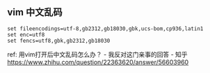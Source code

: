 ## vim 中文乱码

```~/.vimrc
set fileencodings=utf-8,gb2312,gb18030,gbk,ucs-bom,cp936,latin1
set enc=utf8
set fencs=utf8,gbk,gb2312,gb18030
```

ref: 用vim打开后中文乱码怎么办？ - 我反对这门亲事的回答 - 知乎
https://www.zhihu.com/question/22363620/answer/56603960